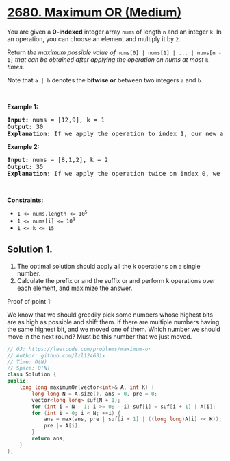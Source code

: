 # [2680. Maximum OR (Medium)](https://leetcode.com/problems/maximum-or)

<p>You are given a <strong>0-indexed</strong> integer array <code>nums</code> of length <code>n</code> and an integer <code>k</code>. In an operation, you can choose an element and multiply it by <code>2</code>.</p>
<p>Return <em>the maximum possible value of </em><code>nums[0] | nums[1] | ... | nums[n - 1]</code> <em>that can be obtained after applying the operation on nums at most </em><code>k</code><em> times</em>.</p>
<p>Note that <code>a | b</code> denotes the <strong>bitwise or</strong> between two integers <code>a</code> and <code>b</code>.</p>
<p>&nbsp;</p>
<p><strong class="example">Example 1:</strong></p>
<pre><strong>Input:</strong> nums = [12,9], k = 1
<strong>Output:</strong> 30
<strong>Explanation:</strong> If we apply the operation to index 1, our new array nums will be equal to [12,18]. Thus, we return the bitwise or of 12 and 18, which is 30.
</pre>
<p><strong class="example">Example 2:</strong></p>
<pre><strong>Input:</strong> nums = [8,1,2], k = 2
<strong>Output:</strong> 35
<strong>Explanation:</strong> If we apply the operation twice on index 0, we yield a new array of [32,1,2]. Thus, we return 32|1|2 = 35.
</pre>
<p>&nbsp;</p>
<p><strong>Constraints:</strong></p>
<ul>
	<li><code>1 &lt;= nums.length &lt;= 10<sup>5</sup></code></li>
	<li><code>1 &lt;= nums[i] &lt;= 10<sup>9</sup></code></li>
	<li><code>1 &lt;= k &lt;= 15</code></li>
</ul>

## Solution 1.

1. The optimal solution should apply all the k operations on a single number.
2. Calculate the prefix or and the suffix or and perform k operations over each element, and maximize the answer.

Proof of point 1:

We know that we should greedily pick some numbers whose highest bits are as high as possible and shift them. If there are multiple numbers having the same highest bit, and we moved one of them. Which number we should move in the next round? Must be this number that we just moved.

```cpp
// OJ: https://leetcode.com/problems/maximum-or
// Author: github.com/lzl124631x
// Time: O(N)
// Space: O(N)
class Solution {
public:
    long long maximumOr(vector<int>& A, int K) {
        long long N = A.size(), ans = 0, pre = 0;
        vector<long long> suf(N + 1);
        for (int i = N - 1; i >= 0; --i) suf[i] = suf[i + 1] | A[i];
        for (int i = 0; i < N; ++i) {
            ans = max(ans, pre | suf[i + 1] | ((long long)A[i] << K));
            pre |= A[i];
        }
        return ans;
    }
};
```
